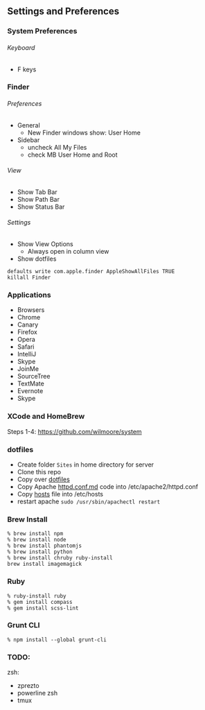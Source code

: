 ## Settings and Preferences

### System Preferences

###### Keyboard 
- F keys

### Finder

###### Preferences
- General
  + New Finder windows show: User Home
- Sidebar
  + uncheck All My Files
  + check MB User Home and Root

###### View
- Show Tab Bar
- Show Path Bar
- Show Status Bar

###### Settings
- Show View Options
  + Always open in column view
- Show dotfiles
```
defaults write com.apple.finder AppleShowAllFiles TRUE
killall Finder
```

### Applications
- Browsers
- Chrome
- Canary
- Firefox
- Opera
- Safari
- IntelliJ
- Skype
- JoinMe
- SourceTree
- TextMate
- Evernote
- Skype


### XCode and HomeBrew
Steps 1-4: https://github.com/wilmoore/system

### dotfiles
- Create folder `Sites` in home directory for server
- Clone this repo
- Copy over [dotfiles](https://github.com/rcline/development-environment/tree/master/dotfiles)
- Copy Apache [httpd.conf.md](https://github.com/rcline/development-environment/blob/master/apache/httpd.conf.md) code into /etc/apache2/httpd.conf
- Copy [hosts](https://github.com/rcline/development-environment/blob/master/apache/hosts) file into /etc/hosts
- restart apache `sudo /usr/sbin/apachectl restart`

### Brew Install
```
% brew install npm
% brew install node
% brew install phantomjs
% brew install python
% brew install chruby ruby-install
brew install imagemagick
```

### Ruby
```
% ruby-install ruby
% gem install compass
% gem install scss-lint
```

### Grunt CLI
```
% npm install --global grunt-cli
```

### TODO:
zsh:
- zprezto
- powerline zsh
- tmux
